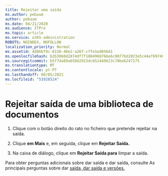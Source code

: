 ```yaml
---
title: Rejeitar uma saída
ms.author: pebaum
author: pebaum
ms.date: 04/21/2020
ms.audience: ITPro
ms.topic: article
ms.service: o365-administration
ROBOTS: NOINDEX, NOFOLLOW
localization_priority: Normal
ms.assetid: 4d86bf9c-8158-40e2-a26f-cffe1ed856d1
ms.openlocfilehash: b2b3068d2874df7f1884968766e6c00776d2023e5c44ef697401485b57f9fadf
ms.sourcegitcommit: b5f7da89a650d2915dc652449623c78be6247175
ms.translationtype: MT
ms.contentlocale: pt-PT
ms.lasthandoff: 08/05/2021
ms.locfileid: "53928524"
---
```

# <a name="discard-a-check-out-from-a-document-library"></a>Rejeitar saída de uma biblioteca de documentos

1. Clique com o botão direito do rato no ficheiro que pretende rejeitar na saída.
    
2. Clique **em Mais** e, em seguida, clique em **Rejeitar Saída.** 
    
3. Na caixa de diálogo, clique em **Rejeitar Saída para** limpar a saída. 
    
Para obter perguntas adicionais sobre dar saída e dar saída, consulte As principais perguntas sobre dar [saída, dar saída e versões.](https://go.microsoft.com/fwlink/?linkid=2018786)
  

